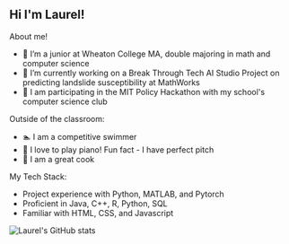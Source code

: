 ## Hi I'm Laurel!

<!--
**lmitch12/lmitch12** is a ✨ _special_ ✨ repository because its `README.md` (this file) appears on your GitHub profile.
-->
About me!

- 🌱 I’m a junior at Wheaton College MA, double majoring in math and computer science
- 🔭 I’m currently working on a Break Through Tech AI Studio Project on predicting landslide susceptibility at MathWorks
- 👯 I am participating in the MIT Policy Hackathon with my school's computer science club

Outside of the classroom:
- 🏊 I am a competitive swimmer
- 🎹 I love to play piano! Fun fact - I have perfect pitch
- 🍝 I am a great cook

My Tech Stack:
- Project experience with Python, MATLAB, and Pytorch
- Proficient in Java, C++, R, Python, SQL 
- Familiar with HTML, CSS, and Javascript

  
![Laurel's GitHub stats](https://github-readme-stats.vercel.app/api?username=lmitch12&theme=cobalt&show_icons=true)

